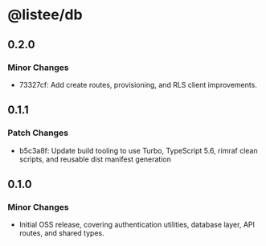 # @listee/db

## 0.2.0

### Minor Changes

- 73327cf: Add create routes, provisioning, and RLS client improvements.

## 0.1.1

### Patch Changes

- b5c3a8f: Update build tooling to use Turbo, TypeScript 5.6, rimraf clean scripts, and reusable dist manifest generation

## 0.1.0

### Minor Changes

- Initial OSS release, covering authentication utilities, database layer, API routes, and shared types.
